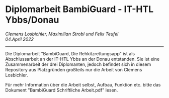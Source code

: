# Diplomarbeit BambiGuard - IT-HTL Ybbs/Donau

*Clemens Losbichler, Maximilian Strobl und Felix Teufel\
04.April 2022*

-----------------------

Die Diplomarbeit "BambiGuard, Die Rehkitzrettungsapp" ist als Abschlussarbeit an der IT-HTL Ybbs an der Donau entstanden. Sie ist eine Zusammenarbeit der drei Diplomanten, jedoch befindet sich in diesem Repository aus Platzgründen großteils nur die Arbeit von Clemens Losbichler.

Für mehr Information über die Arbeit selbst, Aufbau, Funktion etc. bitte das Dokument "BambiGuard Schriftliche Arbeit.pdf" lesen.